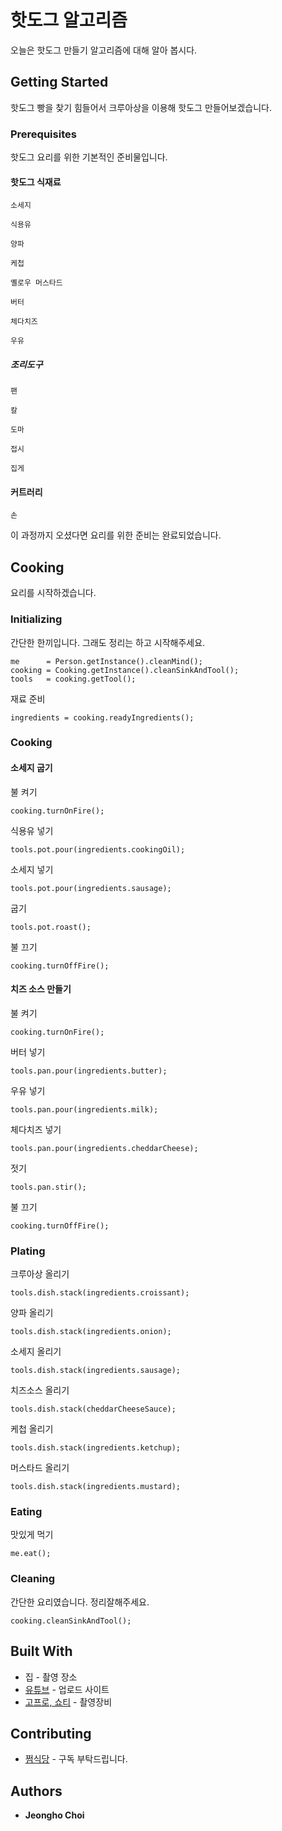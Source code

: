 # 핫도그 알고리즘

오늘은 핫도그 만들기 알고리즘에 대해 알아 봅시다.

## Getting Started

핫도그 빵을 찾기 힘들어서 크루아상을 이용해 핫도그 만들어보겠습니다.
 
### Prerequisites

핫도그 요리를 위한 기본적인 준비물입니다.

#### 핫도그 식재료

```
소세지
```
```
식용유
```
```
양파
```
```
케첩
```
```
옐로우 머스타드
```
```
버터
```
```
체다치즈
```
```
우유
```

##### 조리도구

```
팬
```
```
칼
```
```
도마
```
```
접시
```
```
집게
```

#### 커트러리

```
손
```

이 과정까지 오셨다면 요리를 위한 준비는 완료되었습니다.

## Cooking

요리를 시작하겠습니다.

### Initializing

간단한 한끼입니다. 그래도 정리는 하고 시작해주세요.
```
me      = Person.getInstance().cleanMind();
cooking = Cooking.getInstance().cleanSinkAndTool();
tools   = cooking.getTool();
```

재료 준비
```
ingredients = cooking.readyIngredients();
```

### Cooking

#### 소세지 굽기

불 켜기
```
cooking.turnOnFire();
```

식용유 넣기
```
tools.pot.pour(ingredients.cookingOil);
```

소세지 넣기
```
tools.pot.pour(ingredients.sausage);
```

굽기
```
tools.pot.roast();
```

불 끄기
```
cooking.turnOffFire();
```

#### 치즈 소스 만들기

불 켜기
```
cooking.turnOnFire();
```

버터 넣기
```
tools.pan.pour(ingredients.butter);
```

우유 넣기
```
tools.pan.pour(ingredients.milk);
```

체다치즈 넣기
```
tools.pan.pour(ingredients.cheddarCheese);
```

젓기
```
tools.pan.stir();
```

불 끄기
```
cooking.turnOffFire();
```

### Plating

크루아상 올리기
```
tools.dish.stack(ingredients.croissant);
```

양파 올리기
```
tools.dish.stack(ingredients.onion);
```

소세지 올리기
```
tools.dish.stack(ingredients.sausage);
```

치즈소스 올리기
```
tools.dish.stack(cheddarCheeseSauce);
```

케첩 올리기
```
tools.dish.stack(ingredients.ketchup);
```

머스타드 올리기
```
tools.dish.stack(ingredients.mustard);
```

### Eating

맛있게 먹기
```
me.eat();
```

### Cleaning

간단한 요리였습니다. 정리잘해주세요.

```
cooking.cleanSinkAndTool();
```

## Built With

* 집 - 촬영 장소
* [유튜브](https://www.youtube.com/@wjdgh) - 업로드 사이트
* [고프로, 쇼티](https://gopro.com/ko/kr/) - 촬영장비

## Contributing

* [쩜식당](https://www.youtube.com/@wjdgh) - 구독 부탁드립니다.

## Authors

* **Jeongho Choi**
